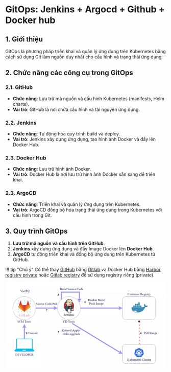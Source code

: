 # GitOps: Jenkins + Argocd + Github + Docker hub

## 1. Giới thiệu
GitOps là phương pháp triển khai và quản lý ứng dụng trên Kubernetes bằng cách sử dụng Git làm nguồn duy nhất cho cấu hình và trạng thái ứng dụng.

## 2. Chức năng các công cụ trong GitOps

### 2.1. GitHub
- **Chức năng**: Lưu trữ mã nguồn và cấu hình Kubernetes (manifests, Helm charts).
- **Vai trò**: GitHub là nơi chứa cấu hình và tài nguyên ứng dụng.

### 2.2. Jenkins
- **Chức năng**: Tự động hóa quy trình build và deploy.
- **Vai trò**: Jenkins xây dựng ứng dụng, tạo hình ảnh Docker và đẩy lên Docker Hub.

### 2.3. Docker Hub
- **Chức năng**: Lưu trữ hình ảnh Docker.
- **Vai trò**: Docker Hub là nơi lưu trữ hình ảnh Docker sẵn sàng để triển khai.

### 2.3. ArgoCD
- **Chức năng**: Triển khai và quản lý ứng dụng trên Kubernetes.
- **Vai trò**: ArgoCD đồng bộ hóa trạng thái ứng dụng trong Kubernetes với cấu hình trong Git.

## 3. Quy trình GitOps
1. **Lưu trữ mã nguồn và cấu hình trên GitHub**.
2. **Jenkins** xây dựng ứng dụng và đẩy Image Docker lên **Docker Hub**.
3. **ArgoCD** tự động triển khai và đồng bộ ứng dụng trên Kubernetes từ GitHub.


!!! tip "Chú ý"
    Có thể thay [GitHub](https://github.com/) bằng [Gitlab](https://docs.gitlab.com/user/get_started/) và Docker Hub bằng [Harbor registry private](https://goharbor.io/) hoặc [Gitlab registry](https://docs.gitlab.com/user/packages/container_registry/) để sử dụng registry riêng (private).

![gitops](images/gitops.webp)
